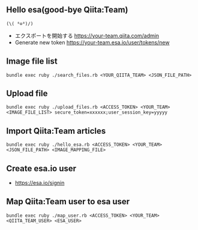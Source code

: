## Hello esa(good-bye Qiita:Team)

`(\( ⁰⊖⁰)/)`

* エクスポートを開始する https://your-team.qiita.com/admin
* Generate new token https://your-team.esa.io/user/tokens/new

## Image file list

```
bundle exec ruby ./search_files.rb <YOUR_QIITA_TEAM> <JSON_FILE_PATH>
```

## Upload file

```
bundle exec ruby ./upload_files.rb <ACCESS_TOKEN> <YOUR_TEAM> <IMAGE_FILE_LIST> secure_token=xxxxxx;user_session_key=yyyyy
```

## Import Qiita:Team articles

```
bundle exec ruby ./hello_esa.rb <ACCESS_TOKEN> <YOUR_TEAM> <JSON_FILE_PATH> <IMAGE_MAPPING_FILE>
```

## Create esa.io user

* https://esa.io/signin

## Map Qiita:Team user to esa user

```
bundle exec ruby ./map_user.rb <ACCESS_TOKEN> <YOUR_TEAM> <QIITA_TEAM_USER> <ESA_USER>
```
